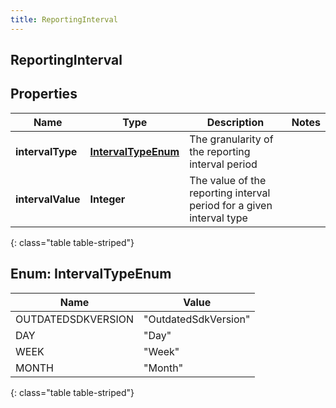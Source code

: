 ```yaml
---
title: ReportingInterval
---
```

## ReportingInterval


## Properties

| Name | Type | Description | Notes |
| ------------ | ------------- | ------------- | ------------- |
| **intervalType** | [**IntervalTypeEnum**](#IntervalTypeEnum)<!----> | The granularity of the reporting interval period |  |
| **intervalValue** | <!----><!---->**Integer**<!----> | The value of the reporting interval period for a given interval type |  |
{: class="table table-striped"}


<a name="IntervalTypeEnum"></a>

## Enum: IntervalTypeEnum

| Name | Value |
| ---- | ----- |
| OUTDATEDSDKVERSION | &quot;OutdatedSdkVersion&quot; |
| DAY | &quot;Day&quot; |
| WEEK | &quot;Week&quot; |
| MONTH | &quot;Month&quot; |
{: class="table table-striped"}



